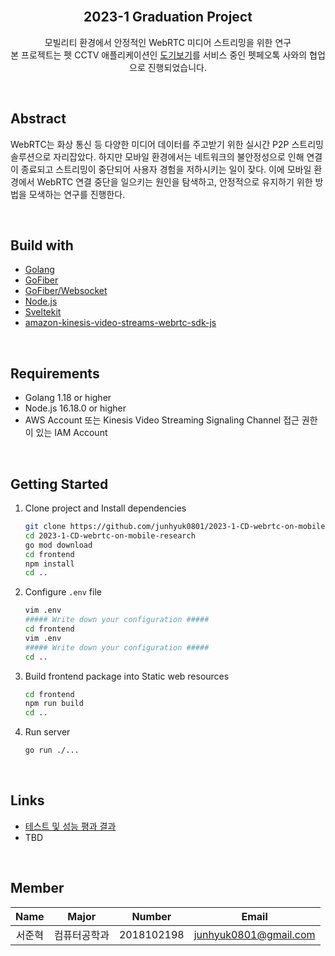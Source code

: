 <div id="top"></div>

<br />
<div align="center">
  <h2 align="center">2023-1 Graduation Project</h2>

  <p align="center">
    모빌리티 환경에서 안정적인 WebRTC 미디어 스트리밍을 위한 연구<br>
    본 프로젝트는 펫 CCTV 애플리케이션인 <a href="https://dogibogi.co.kr/">도기보기</a>를 서비스 중인 펫페오톡 사와의 협업으로 진행되었습니다.
</div>

<br>

## Abstract

WebRTC는 화상 통신 등 다양한 미디어 데이터를 주고받기 위한 실시간 P2P 스트리밍 솔루션으로 자리잡았다. 하지만 모바일 환경에서는 네트워크의 불안정성으로 인해 연결이 종료되고 스트리밍이 중단되어 사용자 경험을 저하시키는 일이 잦다. 이에 모바일 환경에서 WebRTC 연결 중단을 일으키는 원인을 탐색하고, 안정적으로 유지하기 위한 방법을 모색하는 연구를 진행한다.

<br>

## Build with

-   [Golang](https://go.dev/)
-   [GoFiber](https://gofiber.io/)
-   [GoFiber/Websocket](https://github.com/gofiber/websocket)
-   [Node.js](https://nodejs.org/en/)
-   [Sveltekit](https://kit.svelte.dev/)
-   [amazon-kinesis-video-streams-webrtc-sdk-js](https://github.com/awslabs/amazon-kinesis-video-streams-webrtc-sdk-js)

<br>

## Requirements

-   Golang 1.18 or higher
-   Node.js 16.18.0 or higher
-   AWS Account 또는 Kinesis Video Streaming Signaling Channel 접근 권한이 있는 IAM Account

<br>

## Getting Started

1. Clone project and Install dependencies

    ```bash
    git clone https://github.com/junhyuk0801/2023-1-CD-webrtc-on-mobile-research
    cd 2023-1-CD-webrtc-on-mobile-research
    go mod download
    cd frontend
    npm install
    cd ..
    ```

2. Configure `.env` file

    ```bash
    vim .env
    ##### Write down your configuration #####
    cd frontend
    vim .env
    ##### Write down your configuration #####
    cd ..
    ```

3. Build frontend package into Static web resources

    ```bash
    cd frontend
    npm run build
    cd ..
    ```

4. Run server

    ```bash
    go run ./...
    ```

<br>

## Links

-   [테스트 및 성능 평과 결과](https://github.com/junhyuk0801/2023-1-CD-webrtc-on-mobile-research)
-   TBD

<br>

## Member

|  Name  |    Major     |   Number   |         Email         |
| :----: | :----------: | :--------: | :-------------------: |
| 서준혁 | 컴퓨터공학과 | 2018102198 | junhyuk0801@gmail.com |
